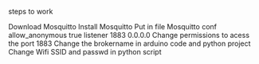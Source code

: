 steps to work

Download Mosquitto
Install Mosquitto
Put in file Mosquitto conf
  allow_anonymous true
  listener 1883 0.0.0.0
Change permissions to acess the port 1883
Change the brokername in arduino code and python project
Change Wifi SSID and passwd in python script
